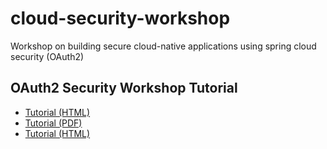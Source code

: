 # cloud-security-workshop
Workshop on building secure cloud-native applications using spring cloud security (OAuth2)

## OAuth2 Security Workshop Tutorial

* [Tutorial (HTML)](https://andifalk.github.io/cloud-security-workshop/docs/html5/oauth2-tutorial.html)
* [Tutorial (PDF)](https://andifalk.github.io/cloud-security-workshop/docs/pdf/oauth2-tutorial.pdf)
* [Tutorial (HTML)](https://andifalk.github.io/cloud-security-workshop/docs/epub3/oauth2-tutorial.epub)


